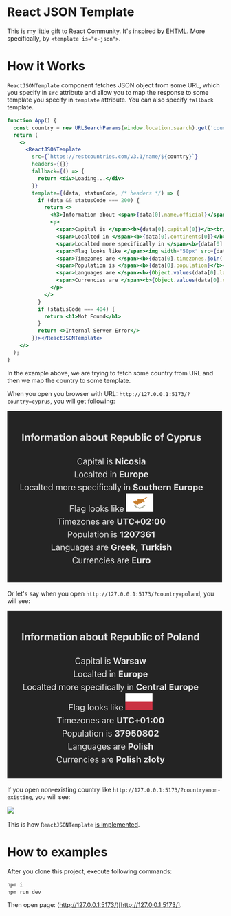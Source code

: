 # React JSON Template

This is my little gift to React Community. It's inspired by [EHTML](https://e-html.org). More specifically, by `<template is="e-json">`.

# How it Works

`ReactJSONTemplate` component fetches JSON object from some URL, which you specify in `src` attribute and allow you to map the response to some template you specify in `template` attribute. You can also specify `fallback` template.

```jsx
function App() {
  const country = new URLSearchParams(window.location.search).get('country')
  return (
    <>
      <ReactJSONTemplate
        src={`https://restcountries.com/v3.1/name/${country}`}
        headers={{}}
        fallback={() => {
          return <div>Loading...</div>
        }}
        template={(data, statusCode, /* headers */) => {
          if (data && statusCode === 200) {
            return <>
              <h3>Information about <span>{data[0].name.official}</span></h3>
              <p>
                <span>Capital is </span><b>{data[0].capital[0]}</b><br/>
                <span>Localted in </span><b>{data[0].continents[0]}</b><br/>
                <span>Localted more specifically in </span><b>{data[0].subregion}</b><br/>
                <span>Flag looks like </span><img width="50px" src={data[0].flags.svg}/><br/>
                <span>Timezones are </span><b>{data[0].timezones.join(', ')}</b><br/>
                <span>Population is </span><b>{data[0].population}</b><br/>
                <span>Languages are </span><b>{Object.values(data[0].languages).join(', ')}</b><br/>
                <span>Currencies are </span><b>{Object.values(data[0].currencies).map((currency: any) => currency.name).join(', ')}</b><br/>
              </p>
            </>
          }
          if (statusCode === 404) {
            return <h1>Not Found</h1>
          }
          return <>Internal Server Error</>
        }}></ReactJSONTemplate>
    </>
  );
}
```

In the example above, we are trying to fetch some country from URL and then we map the country to some template.

When you open you browser with URL: `http://127.0.0.1:5173/?country=cyprus`, you will get following:

<img width="500px" src="https://raw.githubusercontent.com/Guseyn/react-json-template/main/cyprus.png?sanitize=true">

Or let's say when you open `http://127.0.0.1:5173/?country=poland`, you will see:

<img width="500px" src="https://raw.githubusercontent.com/Guseyn/react-json-template/main/poland.png?sanitize=true">

If you open non-existing country like `http://127.0.0.1:5173/?country=non-existing`, you will see:

<img width="500px" src="https://raw.githubusercontent.com/Guseyn/react-json-template/main/404png?sanitize=true">

This is how `ReactJSONTemplate` [is implemented](lib/ReactJSONTemplate.tsx).

# How to examples

After you clone this project, execute following commands:

```bash
npm i
npm run dev
```

Then open page: (http://127.0.0.1:5173/)[http://127.0.0.1:5173/].
